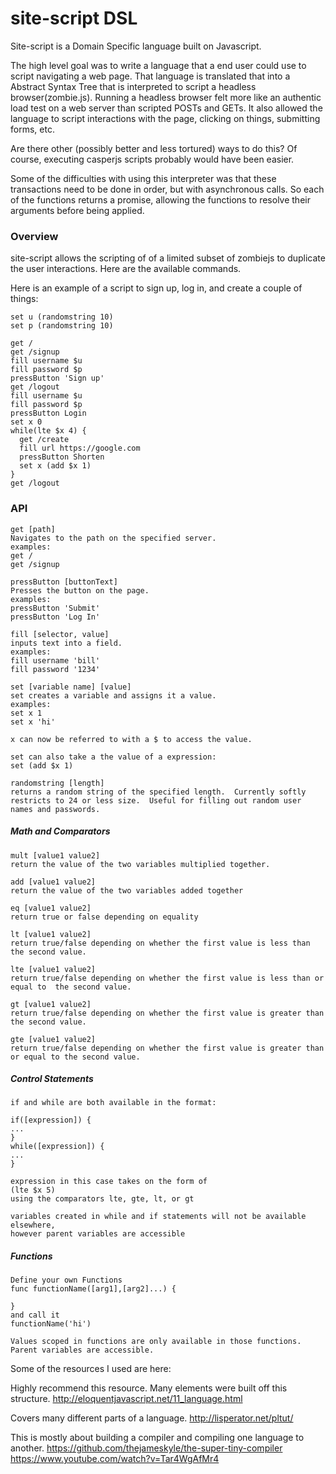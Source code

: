 # site-script DSL

Site-script is a Domain Specific language built on Javascript.

The high level goal was to write a language that a end user could use to script navigating a web page.
That language is translated that into a Abstract Syntax Tree that is interpreted to script a headless
browser(zombie.js).  Running a headless browser felt more like an authentic load test on
a web server than scripted POSTs and GETs.  It also allowed the language to script interactions with the
page, clicking on things, submitting forms, etc.

Are there other (possibly better and less tortured) ways to do this?  Of course, executing casperjs
scripts probably would have been easier.

Some of the difficulties with using this interpreter was that these transactions need to be
done in order, but with asynchronous calls.  So each of the functions returns a promise, allowing
the functions to resolve their arguments before being applied.

### Overview
site-script allows the scripting of of a limited subset of zombiejs to duplicate the user interactions.  Here are the available commands.

Here is an example of a script to sign up, log in, and create
a couple of things:

```
set u (randomstring 10)
set p (randomstring 10)

get /
get /signup
fill username $u
fill password $p
pressButton 'Sign up'
get /logout
fill username $u
fill password $p
pressButton Login
set x 0
while(lte $x 4) {
  get /create
  fill url https://google.com
  pressButton Shorten
  set x (add $x 1)
}
get /logout
```

### API
```
get [path]
Navigates to the path on the specified server.
examples:
get /
get /signup
```
```
pressButton [buttonText]
Presses the button on the page.
examples:
pressButton 'Submit'
pressButton 'Log In'
```
```
fill [selector, value]
inputs text into a field.
examples:
fill username 'bill'
fill password '1234'
```

```
set [variable name] [value]
set creates a variable and assigns it a value.
examples:
set x 1
set x 'hi'

x can now be referred to with a $ to access the value.

set can also take a the value of a expression:
set (add $x 1)
```

```
randomstring [length]
returns a random string of the specified length.  Currently softly restricts to 24 or less size.  Useful for filling out random user names and passwords.
```

##### Math and Comparators
```
mult [value1 value2]
return the value of the two variables multiplied together.

add [value1 value2]
return the value of the two variables added together

eq [value1 value2]
return true or false depending on equality

lt [value1 value2]
return true/false depending on whether the first value is less than the second value.

lte [value1 value2]
return true/false depending on whether the first value is less than or equal to  the second value.

gt [value1 value2]
return true/false depending on whether the first value is greater than the second value.

gte [value1 value2]
return true/false depending on whether the first value is greater than or equal to the second value.
```


##### Control Statements
```
if and while are both available in the format:

if([expression]) {
...
}
while([expression]) {
...  
}

expression in this case takes on the form of
(lte $x 5)
using the comparators lte, gte, lt, or gt

variables created in while and if statements will not be available elsewhere,  
however parent variables are accessible

```

##### Functions
```
Define your own Functions
func functionName([arg1],[arg2]...) {

}
and call it
functionName('hi')

Values scoped in functions are only available in those functions.  Parent variables are accessible.
```







Some of the resources I used are here:

Highly recommend this resource.  Many elements were built off this structure.
http://eloquentjavascript.net/11_language.html

Covers many different parts of a language.
http://lisperator.net/pltut/

This is mostly about building a compiler and compiling one language to another.
https://github.com/thejameskyle/the-super-tiny-compiler
https://www.youtube.com/watch?v=Tar4WgAfMr4
